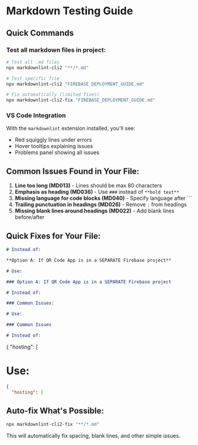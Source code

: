 # Markdown Testing Guide

## Quick Commands

### Test all markdown files in project:

```powershell
# Test all .md files
npx markdownlint-cli2 "**/*.md"

# Test specific file
npx markdownlint-cli2 "FIREBASE_DEPLOYMENT_GUIDE.md"

# Fix automatically (limited fixes)
npx markdownlint-cli2-fix "FIREBASE_DEPLOYMENT_GUIDE.md"
```

### VS Code Integration

With the `markdownlint` extension installed, you'll see:

- Red squiggly lines under errors
- Hover tooltips explaining issues
- Problems panel showing all issues

## Common Issues Found in Your File:

1. **Line too long (MD013)** - Lines should be max 80 characters
2. **Emphasis as heading (MD036)** - Use `###` instead of `**bold text**`
3. **Missing language for code blocks (MD040)** - Specify language after ```
4. **Trailing punctuation in headings (MD026)** - Remove `:` from headings
5. **Missing blank lines around headings (MD022)** - Add blank lines before/after

## Quick Fixes for Your File:

```markdown
# Instead of:

**Option A: If QR Code App is in a SEPARATE Firebase project**

# Use:

### Option A: If QR Code App is in a SEPARATE Firebase project

# Instead of:

### Common Issues:

# Use:

### Common Issues

# Instead of:
```

{
"hosting": [

# Use:

```json
{
  "hosting": [
```

## Auto-fix What's Possible:

```powershell
npx markdownlint-cli2-fix "**/*.md"
```

This will automatically fix spacing, blank lines, and other simple issues.
